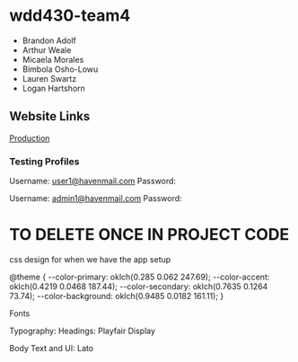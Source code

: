 # wdd430-team4

- Brandon Adolf
- Arthur Weale
- Micaela Morales
- Bimbola Osho-Lowu
- Lauren Swartz
- Logan Hartshorn

## Website Links

[Production](https://wdd430-team4.vercel.app)

### Testing Profiles

Username: user1@havenmail.com
Password:

Username: admin1@havenmail.com
Password:

# TO DELETE ONCE IN PROJECT CODE

css design for when we have the app setup

@theme {
--color-primary: oklch(0.285 0.062 247.69);
--color-accent: oklch(0.4219 0.0468 187.44);
--color-secondary: oklch(0.7635 0.1264 73.74);
--color-background: oklch(0.9485 0.0182 161.11);
}

Fonts

Typography: Headings: Playfair Display

Body Text and UI: Lato
